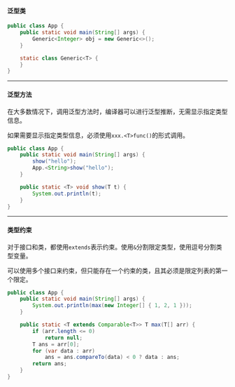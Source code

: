 #### 泛型类

```java
public class App {
    public static void main(String[] args) {
        Generic<Integer> obj = new Generic<>();
    }

    static class Generic<T> {
    }
}
```

---

#### 泛型方法

在大多数情况下，调用泛型方法时，编译器可以进行泛型推断，无需显示指定类型信息。

如果需要显示指定类型信息，必须使用`xxx.<T>func()`的形式调用。

```java
public class App {
    public static void main(String[] args) {
        show("hello");
        App.<String>show("hello");
    }

    public static <T> void show(T t) {
        System.out.println(t);
    }
}
```

---

#### 类型约束

对于接口和类，都使用`extends`表示约束。使用`&`分割限定类型，使用逗号分割类型变量。

可以使用多个接口来约束，但只能存在一个约束的类，且其必须是限定列表的第一个限定。

```java
public class App {
    public static void main(String[] args) {
        System.out.println(max(new Integer[] { 1, 2, 1 }));
    }

    public static <T extends Comparable<T>> T max(T[] arr) {
        if (arr.length <= 0)
            return null;
        T ans = arr[0];
        for (var data : arr)
            ans = ans.compareTo(data) < 0 ? data : ans;
        return ans;
    }
}
```

